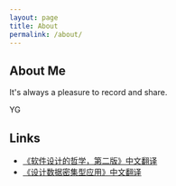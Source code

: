 ```yaml
---
layout: page
title: About
permalink: /about/
---
```


## About Me

It's always a pleasure to record and share.

YG

## Links

* [《软件设计的哲学，第二版》中文翻译](https://yingang.github.io/aposd2e-zh/)
* [《设计数据密集型应用》中文翻译](https://vonng.github.io/ddia)

<script src="https://utteranc.es/client.js"
        repo="yingang/yingang.github.io"
        issue-term="pathname"
        label="Comment"
        theme="github-light"
        crossorigin="anonymous"
        async>
</script>